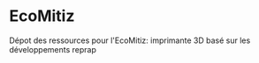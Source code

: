 # EcoMitiz
Dépot des ressources pour l'EcoMitiz: imprimante 3D basé sur les développements reprap



